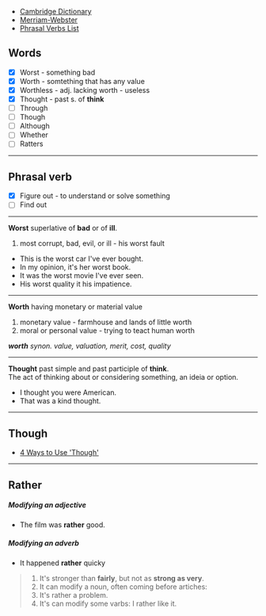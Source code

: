 - [Cambridge Dictionary](https://dictionary.cambridge.org/)
- [Merriam-Webster](https://www.merriam-webster.com/)
- [Phrasal Verbs List](https://www.englishclub.com/vocabulary/phrasal-verbs-list.htm)

Words
-----

- [x] Worst - something bad
- [x] Worth - somtething that has any value
- [x] Worthless - adj. lacking worth - useless 
- [x] Thought - past s. of **think**
- [ ] Through
- [ ] Though
- [ ] Although
- [ ] Whether
- [ ] Ratters

---

Phrasal verb
------------

- [x] Figure out - to understand or solve something
- [ ] Find out

---

**Worst** superlative of **bad** or of **ill**.
1. most corrupt, bad, evil, or ill - his worst fault

- This is the worst car I've ever bought.
- In my opinion, it's her worst book.
- It was the worst movie I've ever seen.
- His worst quality it his impatience.

---

**Worth** having monetary or material value 
1. monetary value - farmhouse and lands of little worth
2. moral or personal value - trying to teact human worth

_**worth** synon. value, valuation, merit, cost, quality_

---

**Thought** past simple and past participle of **think**.  
The act of thinking about or considering something, an ideia or option.

- I thought you were American.
- That was a kind thought.


----

Though
------
- [4 Ways to Use 'Though'](https://www.ecenglish.com/learnenglish/lessons/4-ways-use-though)

------

Rather
------

##### Modifying an adjective
- The film was **rather** good.

##### Modifying an adverb
- It happened **rather** quicky


> 1. It's stronger than **fairly**, but not as **strong as very**.
> 2. It can modify a noun, often coming before artiches:
> 3. It's rather a problem.
> 4. It's can modify some varbs: I rather like it.
